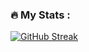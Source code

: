 ### :fire: My Stats :

[![GitHub Streak](http://github-readme-streak-stats.herokuapp.com?user=KhanhLe1306&theme=dark&hide_border=true)](https://git.io/streak-stats)
